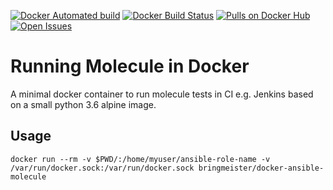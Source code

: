[![Docker Automated build](https://img.shields.io/docker/automated/hendrik44/docker-ansible-molecule.svg)](https://github.com/Hendrik44/docker-ansible-molecule) [![Docker Build Status](https://img.shields.io/docker/build/hendrik44/docker-ansible-molecule.svg)](https://github.com/Hendrik44/docker-ansible-molecule) [![Pulls on Docker Hub](https://img.shields.io/docker/pulls/hendrik44/docker-ansible-molecule.svg)](https://hub.docker.com/r/Hendrik44/docker-ansible-molecule) [![Open Issues](https://img.shields.io/github/issues/hendrik44/docker-ansible-molecule.svg)](https://github.com/Hendrik44/docker-ansible-molecule)

# Running Molecule in Docker
A minimal docker container to run molecule tests in CI e.g. Jenkins based on a small python 3.6 alpine image.

## Usage
`docker run --rm -v $PWD/:/home/myuser/ansible-role-name -v /var/run/docker.sock:/var/run/docker.sock bringmeister/docker-ansible-molecule`

